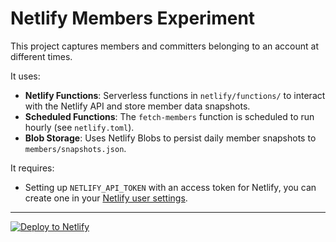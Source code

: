 # Netlify Members Experiment

This project captures members and committers belonging to an account at different times.

It uses:

- **Netlify Functions**: Serverless functions in `netlify/functions/` to interact with the Netlify API and store member data snapshots.
- **Scheduled Functions**: The `fetch-members` function is scheduled to run hourly (see `netlify.toml`).
- **Blob Storage**: Uses Netlify Blobs to persist daily member snapshots to `members/snapshots.json`.


It requires: 

- Setting up `NETLIFY_API_TOKEN` with an access token for Netlify, you can create one in your [Netlify user settings](https://app.netlify.com/user/applications#personal-access-tokens).

---


[![Deploy to Netlify](https://www.netlify.com/img/deploy/button.svg)](https://app.netlify.com/start/deploy?repository=https://github.com/code-jorge/netlify-sites&base=members-tracking#NETLIFY_API_TOKEN)